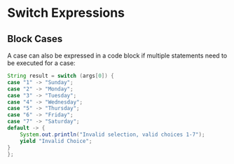 # Switch Expressions


## Block Cases

A case can also be expressed in a code block if multiple statements need to be executed for a case:

```java
String result = switch (args[0]) {
case "1" -> "Sunday";
case "2" -> "Monday";
case "3" -> "Tuesday";
case "4" -> "Wednesday";
case "5" -> "Thursday";
case "6" -> "Friday";
case "7" -> "Saturday";
default -> {
	System.out.println("Invalid selection, valid choices 1-7");
	yield "Invalid Choice";
}
};
```
